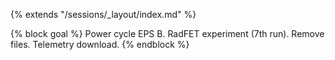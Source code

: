 {% extends "/sessions/_layout/index.md" %}

{% block goal %}
Power cycle EPS B. RadFET experiment (7th run). Remove files. Telemetry download.
{% endblock %}
